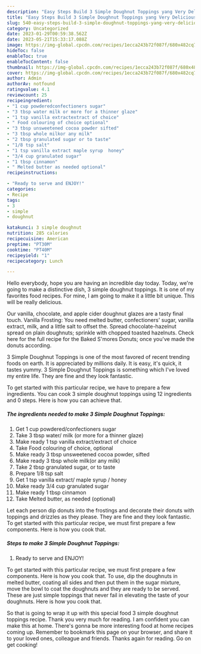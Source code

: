 ```yaml
---
description: "Easy Steps Build 3 Simple Doughnut Toppings yang Very Delicious"
title: "Easy Steps Build 3 Simple Doughnut Toppings yang Very Delicious"
slug: 540-easy-steps-build-3-simple-doughnut-toppings-yang-very-delicious
category: Uncategorized
date: 2023-01-29T00:59:38.562Z
date: 2023-05-21T15:33:17.088Z
image: https://img-global.cpcdn.com/recipes/1ecca243b72f087f/680x482cq70/3-simple-doughnut-toppings-recipe-main-photo.jpg
hideToc: false
enableToc: true
enableTocContent: false
thumbnail: https://img-global.cpcdn.com/recipes/1ecca243b72f087f/680x482cq70/3-simple-doughnut-toppings-recipe-main-photo.jpg
cover: https://img-global.cpcdn.com/recipes/1ecca243b72f087f/680x482cq70/3-simple-doughnut-toppings-recipe-main-photo.jpg
author: Admin
authorAv: notfound
ratingvalue: 4.1
reviewcount: 25
recipeingredient:
- "1 cup powderedconfectioners sugar"
- "3 tbsp water milk or more for a thinner glaze"
- "1 tsp vanilla extractextract of choice"
- " Food colouring of choice optional"
- "3 tbsp unsweetened cocoa powder sifted"
- "3 tbsp whole milkor any milk"
- "2 tbsp granulated sugar or to taste"
- "1/8 tsp salt"
- "1 tsp vanilla extract maple syrup  honey"
- "3/4 cup granulated sugar"
- "1 tbsp cinnamon"
- " Melted butter as needed optional"
recipeinstructions:

- "Ready to serve and ENJOY!"
categories:
- Recipe
tags:
- 3
- simple
- doughnut

katakunci: 3 simple doughnut 
nutrition: 285 calories
recipecuisine: American
preptime: "PT30M"
cooktime: "PT40M"
recipeyield: "1"
recipecategory: Lunch

---
```



Hello everybody, hope you are having an incredible day today. Today, we're going to make a distinctive dish, 3 simple doughnut toppings. It is one of my favorites food recipes. For mine, I am going to make it a little bit unique. This will be really delicious.

Our vanilla, chocolate, and apple cider doughnut glazes are a tasty final touch. Vanilla Frosting: You need melted butter, confectioners&#39; sugar, vanilla extract, milk, and a little salt to offset the. Spread chocolate-hazelnut spread on plain doughnuts; sprinkle with chopped toasted hazelnuts. Check here for the full recipe for the Baked S&#39;mores Donuts; once you&#39;ve made the donuts according.

3 Simple Doughnut Toppings is one of the most favored of recent trending foods on earth. It is appreciated by millions daily. It is easy, it's quick, it tastes yummy. 3 Simple Doughnut Toppings is something which I've loved my entire life. They are fine and they look fantastic.


To get started with this particular recipe, we have to prepare a few ingredients. You can cook 3 simple doughnut toppings using 12 ingredients and 0 steps. Here is how you can achieve that.

<!--inarticleads1-->

##### The ingredients needed to make 3 Simple Doughnut Toppings:

1. Get 1 cup powdered/confectioners sugar
1. Take 3 tbsp water/ milk (or more for a thinner glaze)
1. Make ready 1 tsp vanilla extract/extract of choice
1. Take  Food colouring of choice, optional
1. Make ready 3 tbsp unsweetened cocoa powder, sifted
1. Make ready 3 tbsp whole milk(or any milk)
1. Take 2 tbsp granulated sugar, or to taste
1. Prepare 1/8 tsp salt
1. Get 1 tsp vanilla extract/ maple syrup / honey
1. Make ready 3/4 cup granulated sugar
1. Make ready 1 tbsp cinnamon
1. Take  Melted butter, as needed (optional)


Let each person dip donuts into the frostings and decorate their donuts with toppings and drizzles as they please. They are fine and they look fantastic. To get started with this particular recipe, we must first prepare a few components. Here is how you cook that. 

<!--inarticleads2-->

##### Steps to make 3 Simple Doughnut Toppings:


1. Ready to serve and ENJOY!

To get started with this particular recipe, we must first prepare a few components. Here is how you cook that. To use, dip the doughnuts in melted butter, coating all sides and then put them in the sugar mixture, move the bowl to coat the doughnuts and they are ready to be served. These are just simple toppings that never fail in elevating the taste of your doughnuts. Here is how you cook that. 

So that is going to wrap it up with this special food 3 simple doughnut toppings recipe. Thank you very much for reading. I am confident you can make this at home. There's gonna be more interesting food at home recipes coming up. Remember to bookmark this page on your browser, and share it to your loved ones, colleague and friends. Thanks again for reading. Go on get cooking!
